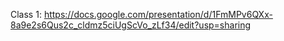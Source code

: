 Class 1: https://docs.google.com/presentation/d/1FmMPv6QXx-8a9e2s6Qus2c_cldmz5ciUgScVo_zLf34/edit?usp=sharing

